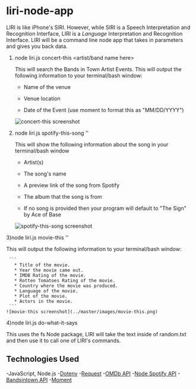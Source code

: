 # liri-node-app
LIRI is like iPhone's SIRI. However, while SIRI is a Speech Interpretation and Recognition Interface, LIRI is a _Language_ Interpretation and Recognition Interface. LIRI will be a command line node app that takes in parameters and gives you back data.

1) node liri.js concert-this <artist/band name here>

   This will search the Bands in Town Artist Events. This will output the following information to your terminal/bash window:

     * Name of the venue

     * Venue location

     * Date of the Event (use moment to format this as "MM/DD/YYYY")
     
     ![concert-this screenshot](../master/Images/concert-this.png)

2) node liri.js spotify-this-song '<song name here>'

   This will show the following information about the song in your terminal/bash window

     * Artist(s)

     * The song's name

     * A preview link of the song from Spotify

     * The album that the song is from

   * If no song is provided then your program will default to "The Sign" by Ace of Base

   ![spotify-this-song screenshot](../master/Images/spotify-this-song.png)

3)node liri.js movie-this '<movie name here>'

   This will output the following information to your terminal/bash window:

     ```
       * Title of the movie.
       * Year the movie came out.
       * IMDB Rating of the movie.
       * Rotten Tomatoes Rating of the movie.
       * Country where the movie was produced.
       * Language of the movie.
       * Plot of the movie.
       * Actors in the movie.
     ```
    ![movie-this screenshot](../master/images/movie-this.png)

4)node liri.js do-what-it-says

This uses the fs Node package, LIRI will take the text inside of random.txt and then use it to call one of LIRI's commands.

## Technologies Used
-JavaScript, Node.js
-[Dotenv](https://www.npmjs.com/package/dotenv)
-[Request](https://www.npmjs.com/package/request)
-[OMDb API](http://www.omdbapi.com/)
-[Node Spotify API](https://www.npmjs.com/package/node-spotify-api)
-[Bandsintown API](http://www.artists.bandsintown.com/bandsintown-api) 
-[Moment](https://www.npmjs.com/package/moment)
